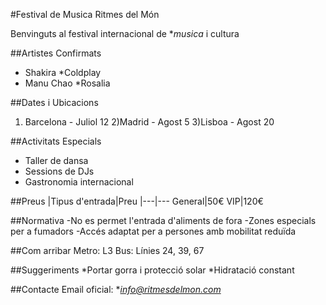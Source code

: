 #Festival de Musica Ritmes del Món

Benvinguts al festival internacional de **musica* i cultura

##Artistes Confirmats
* Shakira
*Coldplay
* Manu Chao
*Rosalia

##Dates i Ubicacions
1) Barcelona - Juliol 12
2)Madrid - Agost 5
3)Lisboa - Agost 20

##Activitats Especials
- Taller de dansa
- Sessions de DJs
- Gastronomia internacional

##Preus
|Tipus d'entrada|Preu
|---|---
General|50€
VIP|120€

##Normativa
-No es permet l'entrada d'aliments de fora
-Zones especials per a fumadors
-Accés adaptat per a persones amb mobilitat reduïda

##Com arribar
Metro: L3
Bus: Línies 24, 39, 67

##Suggeriments
*Portar gorra i protecció solar
*Hidratació constant

##Contacte
Email oficial: **info@ritmesdelmon.com*


